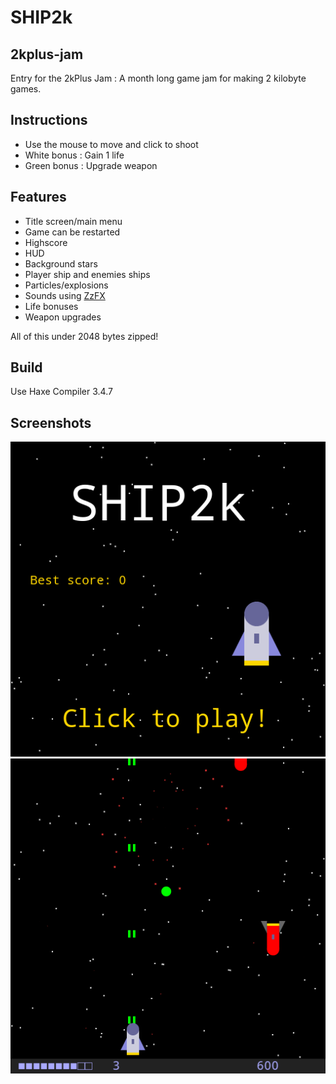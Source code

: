 # SHIP2k

## 2kplus-jam

Entry for the 2kPlus Jam : A month long game jam for making 2 kilobyte games.

## Instructions

 * Use the mouse to move and click to shoot
 * White bonus : Gain 1 life
 * Green bonus : Upgrade weapon

## Features

 * Title screen/main menu
 * Game can be restarted
 * Highscore
 * HUD
 * Background stars
 * Player ship and enemies ships
 * Particles/explosions
 * Sounds using [ZzFX](https://github.com/KilledByAPixel/ZzFX)
 * Life bonuses
 * Weapon upgrades
 
 All of this under 2048 bytes zipped!

## Build

Use Haxe Compiler 3.4.7

## Screenshots

![Title screen](https://github.com/gogoprog/2kplus-jam/raw/master/title.png)
![In-game screen](https://github.com/gogoprog/2kplus-jam/raw/master/ingame.png)

